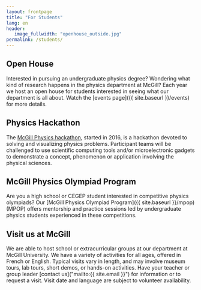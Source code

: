 ```yaml
---
layout: frontpage
title: "For Students"
lang: en
header:
   image_fullwidth: "openhouse_outside.jpg"
permalink: /students/
---
```

## Open House
Interested in pursuing an undergraduate physics degree? Wondering what kind of research happens in the physics department at McGill? Each year we host an open house for students interested in seeing what our department is all about. Watch the [events page]({{ site.baseurl }}/events) for more details.

## Physics Hackathon
The [McGill Physics hackathon](http://www.physics.mcgill.ca/hackathon2017/), started in 2016, is a hackathon devoted to solving and visualizing physics problems. Participant teams will be challenged to use scientific computing tools and/or microelectronic gadgets to demonstrate a concept, phenomenon or application involving the physical sciences.

## McGill Physics Olympiad Program
Are you a high school or CEGEP student interested in competitive physics olympiads? Our [McGill Physics Olympiad Program]({{ site.baseurl }}/mpop) (MPOP) offers mentorship and practice sessions led by undergraduate physics students experienced in these competitions.

## Visit us at McGill
We are able to host school or extracurricular groups at our department at McGill University. We have a variety of activities for all ages, offered in French or English. Typical visits vary in length, and may involve museum tours, lab tours, short demos, or hands-on activities. Have your teacher or group leader [contact us]("mailto:{{ site.email }}") for information or to request a visit. Visit date and language are subject to volunteer availability.
